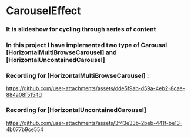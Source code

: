 # CarouselEffect

### It is slideshow for cycling through series of content

### In this project I have implemented two type of Carousal [**HorizontalMultiBrowseCarousel**] and [**HorizontalUncontainedCarousel**]

### Recording for [HorizontalMultiBrowseCarousel] :
https://github.com/user-attachments/assets/dde5f9ab-d59a-4eb2-8cae-884a08f5154d
### Recording for [HorizontalUncontainedCarousel] 
https://github.com/user-attachments/assets/3f43e33b-2beb-441f-be13-4b077b9ce554
